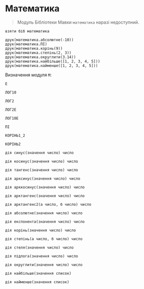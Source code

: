 # Математика

> Модуль <subject>Бібліотеки Мавки</subject> `математика` наразі недоступний.

```мавка
взяти біб математика

друк(математика.абсолютне(-10))
друк(математика.ПІ)
друк(математика.корінь(9))
друк(математика.степінь(2, 3))
друк(математика.округлити(3.14))
друк(математика.найбільше([1, 2, 3, 4, 5]))
друк(математика.найменше([1, 2, 3, 4, 5]))
```

Визначення модуля `М`:

```мавка
Е
```

```мавка
ЛОГ10
```

```мавка
ЛОГ2
```

```мавка
ЛОГ2Е
```

```мавка
ЛОГ10Е
```

```мавка
ПІ
```

```мавка
КОРІНЬ1_2
```

```мавка
КОРІНЬ2
```

```мавка
дія синус(значення число) число
```

```мавка
дія косинус(значення число) число
```

```мавка
дія тангенс(значення число) число
```

```мавка
дія арксинус(значення число) число
```

```мавка
дія арккосинус(значення число) число
```

```мавка
дія арктангенс(значення число) число
```

```мавка
дія арктангенс2(а число, б число) число
```

```мавка
дія абсолютне(значення число) число
```

```мавка
дія експонента(значення число) число
```

```мавка
дія корінь(значення число) число
```

```мавка
дія степінь(а число, б число) число
```

```мавка
дія стеля(значення число) число
```

```мавка
дія підлога(значення число) число
```

```мавка
дія округлити(значення число) число
```

```мавка
дія найбільше(значення список)
```

```мавка
дія найменше(значення список)
```
